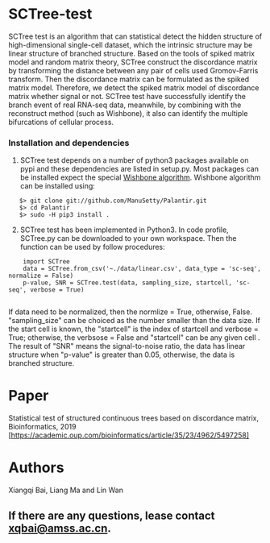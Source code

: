 # SCTree-test
SCTree test is an algorithm that can statistical detect the hidden structure of high-dimensional single-cell dataset, which the intrinsic structure may be linear structure of branched structure. Based on the tools of spiked matrix model and random matrix theory, SCTree construct the discordance matrix by transforming the distance between any pair of cells used Gromov-Farris transform. Then the discordance matrix can be formulated as the spiked matrix model. Therefore, we detect the spiked matrix model of discordance matrix whether signal or not. SCTree test have successfully identify the branch event of real RNA-seq data, meanwhile, by combining with the reconstruct method (such as Wishbone), it also can identify the multiple bifurcations of cellular process.  
### Installation and dependencies

1. SCTree test depends on a number of python3 packages available on pypi and these dependencies are listed in setup.py.  Most packages can be installed expect the special [Wishbone algorithm](https://github.com/ManuSetty/wishbone). Wishbone algorithm can be installed using:
```
   $> git clone git://github.com/ManuSetty/Palantir.git
   $> cd Palantir
   $> sudo -H pip3 install .   
```
    
2. SCTree test has been implemented in Python3. In code profile, SCTree.py can be downloaded to your own workspace. Then the function can be used by follow procedures:

```
    import SCTree
    data = SCTree.from_csv('~./data/linear.csv', data_type = 'sc-seq', normalize = False)
    p-value, SNR = SCTree.test(data, sampling_size, startcell, 'sc-seq', verbose = True)
    
```
If data need to be normalized, then the normlize = True, otherwise, False. "sampling_size" can be choiced as the number smaller than the data size. If the start cell is known, the "startcell" is the index of startcell and verbose = True; otherwise, the verbsose = False and "startcell" can be any given cell . The result of "SNR" means the signal-to-noise ratio, the data has linear structure when "p-value" is greater than 0.05, otherwise, the data is branched structure.

# Paper
Statistical test of structured continuous trees based on discordance matrix, Bioinformatics, 2019 [https://academic.oup.com/bioinformatics/article/35/23/4962/5497258]

# Authors

Xiangqi Bai, Liang Ma and Lin Wan

## If there are any questions, lease contact xqbai@amss.ac.cn.
